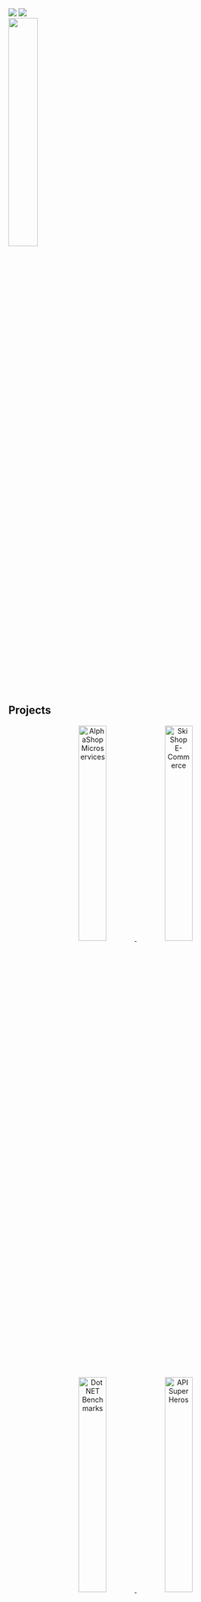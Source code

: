 [Theme]: 'react'

<!--
**rfcardoso/rfcardoso** is a ✨ _special_ ✨ repository because its `README.md` (this file) appears on your GitHub profile.

Here are some ideas to get you started:

- 🔭 I’m currently working on ...
- 🌱 I’m currently learning ...
- 👯 I’m looking to collaborate on ...
- 🤔 I’m looking for help with ...
- 💬 Ask me about ...
- 📫 How to reach me: ...
- 😄 Pronouns: ...
- ⚡ Fun fact: ...
-->
<!-- https://badges.pages.dev -->
<!-- <a href="http://github.com/ricardocardoso-dev">
<img height="155em" src="https://github-readme-stats.vercel.app/api?username=ricardocardoso-dev&hide=sql,html,yaml,css,xml,csv&show_icons=true&theme=codeSTACKr&include_all_commits=false&count_private=true&rank_icon=github"/><img height="155em" width="420" src="http://github-readme-stats.vercel.app/api/top-langs/?username=ricardocardoso-dev&hide=javascript&layout=compact&theme=codeSTACKr"/>
</div>
 
<div>   
  <a href=""><img src="https://img.shields.io/badge/.NET-512BD4?style=for-the-badge&logo=dotnet&logoColor=white" target="_blank"></a>
  <a href=""><img src="https://img.shields.io/badge/C%23-239120?style=for-the-badge&logo=c-sharp&logoColor=white" target="_blank"></a>
  <!-- <a href=""><img src="https://img.shields.io/badge/JavaScript-323330?style=for-the-badge&logo=javascript&logoColor=F7DF1E" target="_blank"></a> -->
  <!-- <img src="https://img.shields.io/badge/JavaScript-F7DF1E?logo=javascript&logoColor=000&style=for-the-badge" alt="JavaScript Badge">
  <a href=""><img src="https://img.shields.io/badge/HTML5-E34F26?style=for-the-badge&logo=html5&logoColor=white" target="_blank"></a>
  <a href=""><img src="https://img.shields.io/badge/CSS3-1572B6?style=for-the-badge&logo=css3&logoColor=white" target="_blank"></a>
  <a href=""><img src="https://img.shields.io/badge/jquery-%230769AD.svg?style=for-the-badge&logo=jquery&logoColor=white" target="_blank"></a>
  <img alt="SQL" src="https://img.shields.io/badge/-SQL-4479A1?style=for-the-badge&logo=microsoft&logoColor=black&textColor=black" />
  <img src="https://img.shields.io/badge/Liquibase-2962FF?logo=liquibase&logoColor=fff&style=for-the-badge" alt="Liquibase Badge">
  <img src="https://img.shields.io/badge/Azure%20DevOps-0078D7?logo=azuredevops&logoColor=fff&style=for-the-badge" alt="Azure DevOps Badge">
  <!--  <img alt="GitHub" src="https://img.shields.io/badge/azure-devops.svg?&style=for-the-badge&logo=microsoft&logoColor=white" /> -->
<!-- </div> 
<div> --> 
<div display="flex">
 <a href="https://www.linkedin.com/in/riicardocardoso/" target="_blank"><img src="https://img.shields.io/badge/-LinkedIn-%230077B5?style=for-the-badge&logo=linkedin&logoColor=white" target="_blank"></a>
  <a href="#" target="_blank"><img src="https://wakatime.com/badge/user/957be417-f277-4ae4-a449-e6bc5785d785.svg?style=for-the-badge" target="_blank"></a> 
</div>
<img src="http://github-readme-stats.vercel.app/api/top-langs/?username=ricardocardoso-dev&hide=html,css&layout=compact&theme=react&langs_count=6" width="34%"/>
  <!-- ![Snake animation](https://github.com/devemdobro/devemdobro/blob/output/github-contribution-grid-snake.svg) -->
<!-- <div display="flex">
 <a>
  <img src="https://github-readme-stats.vercel.app/api/wakatime?username=ricardocardosodev&hide=swig,prolog,batchfile,binary,html,css,csv,yaml,tsconfig,other,actionscript,bash,text,actionscript3s&layout=compact&theme=react"/>
 </a>
 <img src="http://github-readme-stats.vercel.app/api/top-langs/?username=ricardocardoso-dev&hide=html,css&layout=compact&theme=react"/>
</div>-->

## Projects

<div align="center">
  <!-- <h2 align="left">👨‍💻 Projects <img src="./assets/borderseparator.gif"/></h2><br> -->
   <a href="https://github.com/ricardocardoso-dev/AlphaShopMicroservices" target="_blank">
    <img src="https://github-readme-stats.vercel.app/api/pin/?username=ricardocardoso-dev&repo=AlphaShopMicroservices&cache_seconds=86402&theme=react" width="33%" alt="AlphaShopMicroservices"/>
  </a> 
  <a href="https://github.com/ricardocardoso-dev/ski-shop-e-commerce" target="_blank">
    <img src="https://github-readme-stats.vercel.app/api/pin/?username=ricardocardoso-dev&repo=ski-shop-e-commerce&cache_seconds=86401&theme=react" width="33%" alt="Ski Shop E-Commerce"/>
  </a>
  <a href="https://github.com/ricardocardoso-dev/DotNetBenchmarks" target="_blank">
    <img src="https://github-readme-stats.vercel.app/api/pin/?username=ricardocardoso-dev&repo=DotNetBenchmarks&cache_seconds=86402&theme=react" width="33%" alt="Dot NET Benchmarks"/>
  </a>
  <a href="https://github.com/ricardocardoso-dev/api-superHero" target="_blank">
    <img src="https://github-readme-stats.vercel.app/api/pin/?username=ricardocardoso-dev&repo=api-superHero&cache_seconds=86400&theme=react" width="33%" alt="API Super Heros"/>
  </a>
    <a href="https://github.com/ricardocardoso-dev/MinhaAppMvcCompleta_DevIO" target="_blank">
    <img src="https://github-readme-stats.vercel.app/api/pin/?username=ricardocardoso-dev&repo=MinhaAppMvcCompleta_DevIO&cache_seconds=86400&theme=react" width="33%" alt="Dot NET Benchmarks"/>
  </a>
  <a href="https://github.com/ricardocardoso-dev/sql-utils" target="_blank">
    <img src="https://github-readme-stats.vercel.app/api/pin/?username=ricardocardoso-dev&repo=sql-utils&cache_seconds=86400&theme=react" width="33%" alt="SQL Utils"/>
  </a>

<br>
<!-- <div>
  <p><strong>Databases & Tools: &nbsp</strong>    </p>
  <a href=""><img src="https://img.shields.io/badge/Oracle-F80000?style=for-the-badge&logo=Oracle&logoColor=white" target="_blank"></a>
  <a href=""><img src="https://img.shields.io/badge/Microsoft%20SQL%20Server-CC2927?style=for-the-badge&logo=microsoft%20sql%20server&logoColor=white" target="_blank"></a>
  <a href=""><img src="https://img.shields.io/badge/MySQL-005C84?style=for-the-badge&logo=mysql&logoColor=white" target="_blank"></a>
  <a href=""><img src="https://img.shields.io/badge/git-%23F05033.svg?style=for-the-badge&logo=git&logoColor=white" target="_blank"></a>
  <a href=""><img src="https://img.shields.io/badge/subversion-%23809CC9.svg?style=for-the-badge&logo=subversion&logoColor=white" target="_blank"></a>
  <img src="https://img.shields.io/badge/Notion-000?logo=notion&logoColor=fff&style=for-the-badge" alt="Notion Badge">
  <img src="https://img.shields.io/badge/Swagger-85EA2D?logo=swagger&logoColor=000&style=for-the-badge" alt="Swagger Badge">
  <img src="https://img.shields.io/badge/Postman-FF6C37?logo=postman&logoColor=fff&style=for-the-badge" alt="Postman Badge">
</div>
<br> -->

